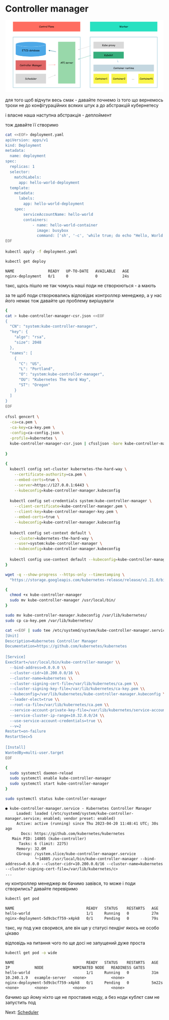 # Controller manager

![image](./img/07_cluster_architecture_controller_manager.png "Kubelet")

для того щоб відчути весь смак - давайте почнемо із того що вернемось трохи не до конфігураційних всяких штук а до абстракцій кубернетесу

і власне наша наступна абстракція - деплоймент

тож давайте її створимо

```bash
cat <<EOF> deployment.yaml
apiVersion: apps/v1
kind: Deployment
metadata:
  name: deployment
spec:
  replicas: 1
  selector:
    matchLabels:
      app: hello-world-deployment
  template:
    metadata:
      labels:
        app: hello-world-deployment
    spec:
        serviceAccountName: hello-world
        containers:
            - name: hello-world-container
              image: busybox
              command: ['sh', '-c', 'while true; do echo "Hello, World from deployment!"; sleep 1; done']
EOF

kubectl apply -f deployment.yaml
```

```bash
kubectl get deploy
```

```
NAME               READY   UP-TO-DATE   AVAILABLE   AGE
nginx-deployment   0/1     0            0           24s
```

такс, щось пішло не так
чомусь наші поди не створюються - а мають

за те щоб поди створювались відповідає контроллєр менеджер, а у нас його немає
тож давайте цю проблему вирішувати


```bash
{
cat > kube-controller-manager-csr.json <<EOF
{
  "CN": "system:kube-controller-manager",
  "key": {
    "algo": "rsa",
    "size": 2048
  },
  "names": [
    {
      "C": "US",
      "L": "Portland",
      "O": "system:kube-controller-manager",
      "OU": "Kubernetes The Hard Way",
      "ST": "Oregon"
    }
  ]
}
EOF

cfssl gencert \
  -ca=ca.pem \
  -ca-key=ca-key.pem \
  -config=ca-config.json \
  -profile=kubernetes \
  kube-controller-manager-csr.json | cfssljson -bare kube-controller-manager

}
```

```bash
{
  kubectl config set-cluster kubernetes-the-hard-way \
    --certificate-authority=ca.pem \
    --embed-certs=true \
    --server=https://127.0.0.1:6443 \
    --kubeconfig=kube-controller-manager.kubeconfig

  kubectl config set-credentials system:kube-controller-manager \
    --client-certificate=kube-controller-manager.pem \
    --client-key=kube-controller-manager-key.pem \
    --embed-certs=true \
    --kubeconfig=kube-controller-manager.kubeconfig

  kubectl config set-context default \
    --cluster=kubernetes-the-hard-way \
    --user=system:kube-controller-manager \
    --kubeconfig=kube-controller-manager.kubeconfig

  kubectl config use-context default --kubeconfig=kube-controller-manager.kubeconfig
}
```

```bash
wget -q --show-progress --https-only --timestamping \
  "https://storage.googleapis.com/kubernetes-release/release/v1.21.0/bin/linux/amd64/kube-controller-manager"
```

```bash
{
  chmod +x kube-controller-manager
  sudo mv kube-controller-manager /usr/local/bin/
}
```

```bash
sudo mv kube-controller-manager.kubeconfig /var/lib/kubernetes/
sudo cp ca-key.pem /var/lib/kubernetes/
```

```bash
cat <<EOF | sudo tee /etc/systemd/system/kube-controller-manager.service
[Unit]
Description=Kubernetes Controller Manager
Documentation=https://github.com/kubernetes/kubernetes

[Service]
ExecStart=/usr/local/bin/kube-controller-manager \\
  --bind-address=0.0.0.0 \\
  --cluster-cidr=10.200.0.0/16 \\
  --cluster-name=kubernetes \\
  --cluster-signing-cert-file=/var/lib/kubernetes/ca.pem \\
  --cluster-signing-key-file=/var/lib/kubernetes/ca-key.pem \\
  --kubeconfig=/var/lib/kubernetes/kube-controller-manager.kubeconfig \\
  --leader-elect=true \\
  --root-ca-file=/var/lib/kubernetes/ca.pem \\
  --service-account-private-key-file=/var/lib/kubernetes/service-account-key.pem \\
  --service-cluster-ip-range=10.32.0.0/24 \\
  --use-service-account-credentials=true \\
  --v=2
Restart=on-failure
RestartSec=5

[Install]
WantedBy=multi-user.target
EOF
```

```bash
{
  sudo systemctl daemon-reload
  sudo systemctl enable kube-controller-manager
  sudo systemctl start kube-controller-manager
}
```

```bash
sudo systemctl status kube-controller-manager
```

```
● kube-controller-manager.service - Kubernetes Controller Manager
     Loaded: loaded (/etc/systemd/system/kube-controller-manager.service; enabled; vendor preset: enabled)
     Active: active (running) since Thu 2023-04-20 11:48:41 UTC; 30s ago
       Docs: https://github.com/kubernetes/kubernetes
   Main PID: 14805 (kube-controller)
      Tasks: 6 (limit: 2275)
     Memory: 32.0M
     CGroup: /system.slice/kube-controller-manager.service
             └─14805 /usr/local/bin/kube-controller-manager --bind-address=0.0.0.0 --cluster-cidr=10.200.0.0/16 --cluster-name=kubernetes --cluster-signing-cert-file=/var/lib/kubernetes/c>
...
```

ну контроллер менеджер як бачимо завівся, то може і поди створились?
давайте перевіримо

```bash
kubectl get pod
```

```
NAME                                READY   STATUS    RESTARTS   AGE
hello-world                         1/1     Running   0          27m
nginx-deployment-5d9cbcf759-x4pk8   0/1     Pending   0          79s
```

такс, ну под уже сворився, але він ще у статусі пендінг якось не особо цікаво

відповідь на питання чого по ще досі не запущений дуже проста
```bash
kubectl get pod -o wide
```

```
NAME                                READY   STATUS    RESTARTS   AGE     IP           NODE             NOMINATED NODE   READINESS GATES
hello-world                         1/1     Running   0          31m     10.240.1.9   example-server   <none>           <none>
nginx-deployment-5d9cbcf759-x4pk8   0/1     Pending   0          5m22s   <none>       <none>           <none>           <none>
```

бачимо що йому ніхто ще не проставив ноду, а без ноди кублєт сам не запустить под

Next: [Scheduler](./docs/08-scheduler.md)